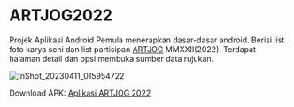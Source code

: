 # ARTJOG2022

Projek Aplikasi Android Pemula menerapkan dasar-dasar android. Berisi list foto karya seni dan list partisipan [ARTJOG](artjog.id) MMXXII(2022). Terdapat halaman detail dan opsi membuka sumber data rujukan.

![InShot_20230411_015954722](https://user-images.githubusercontent.com/15949646/230974713-a269ca18-06a7-4014-9b7c-be7518907ef9.jpg)

Download APK: [Aplikasi ARTJOG 2022](https://drive.google.com/file/d/1HTXYsZdCpWvggMUEcivUOMPKaD5cejgF/view?usp=share_link)
